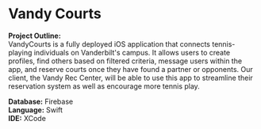 # Vandy Courts


**Project Outline:**  
VandyCourts is a fully deployed iOS application that connects tennis-playing individuals on Vanderbilt's campus. It allows users to create profiles, find others based on filtered criteria, message users within the app, and reserve courts once they have found a partner or opponents. Our client, the Vandy Rec Center, will be able to use this app to streamline their reservation system as well as encourage more tennis play. 

**Database:** Firebase   
**Language:** Swift  
**IDE:** XCode  
